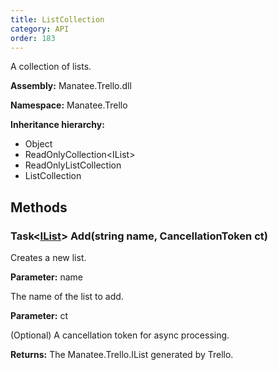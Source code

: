```yaml
---
title: ListCollection
category: API
order: 183
---
```


A collection of lists.

**Assembly:** Manatee.Trello.dll

**Namespace:** Manatee.Trello

**Inheritance hierarchy:**

- Object
- ReadOnlyCollection&lt;IList&gt;
- ReadOnlyListCollection
- ListCollection

## Methods

### Task&lt;[IList](../IList#ilist)&gt; Add(string name, CancellationToken ct)

Creates a new list.

**Parameter:** name

The name of the list to add.

**Parameter:** ct

(Optional) A cancellation token for async processing.

**Returns:** The Manatee.Trello.IList generated by Trello.

